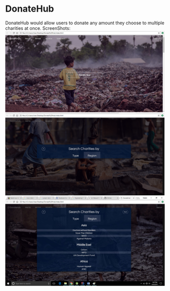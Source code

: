 # DonateHub
DonateHub would allow users to donate any amount they choose to multiple charities at once. 
ScreenShots: 
![Alt text](/assets/DH2.jpg?raw=true "Optional Title")
![Alt text](/assets/DH1.png?raw=true "Optional Title")
![Alt text](/assets/DH3.jpg?raw=true "Optional Title")
            
